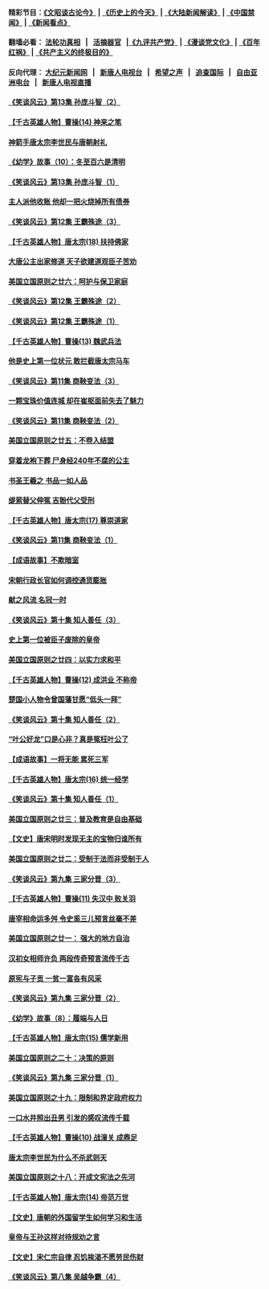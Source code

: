 #### 精彩节目：[《文昭谈古论今》](http://155.138.205.71/wenzhao) | [《历史上的今天》](http://155.138.205.71/today-in-history) | [《大陆新闻解读》](http://155.138.205.71/ntdtv-comedy) | [《中国禁闻》](http://155.138.205.71/ntdtv-news) | [《新闻看点》](http://155.138.205.71/news-insight) 

 #### 翻墙必看： [法轮功真相](http://155.138.205.71:10000/videos/truth.html) &nbsp;&nbsp;|&nbsp;&nbsp; [活摘器官](http://155.138.205.71:10000/videos/res/Organs/) &nbsp;&nbsp;|[《九评共产党》](http://155.138.205.71:10000/videos/jiuping) | [《漫谈党文化》](http://155.138.205.71:10000/videos/mtdwh) | [《百年红祸》](http://155.138.205.71:10000/videos/bnhh) | [《共产主义的终极目的》](http://155.138.205.71:10000/videos/res/zjmd) 

 #### 反向代理： [大纪元新闻网](http://155.138.205.71:10080/) &nbsp;&nbsp;|&nbsp;&nbsp; [新唐人电视台](http://155.138.205.71:8000/) &nbsp;&nbsp;|&nbsp;&nbsp; [希望之声](http://155.138.205.71:8200/) &nbsp;&nbsp;|&nbsp;&nbsp; [追查国际](http://155.138.205.71:10010/) &nbsp;&nbsp;|&nbsp;&nbsp; [自由亚洲电台](http://155.138.205.71:9800/) &nbsp;&nbsp;|&nbsp;&nbsp; [新唐人电视直播](http://155.138.205.71/) 

#### [《笑谈风云》第13集 孙庞斗智（2）](../pages/nsc975/n11070199.md?t=02271836) 

#### [【千古英雄人物】曹操(14) 神来之笔](../pages/nsc975/n7783346.md?t=02271836) 

#### [神箭手唐太宗李世民与唐朝射礼](../pages/nsc975/n11050034.md?t=02271836) 

#### [《幼学》故事（10）：冬至百六是清明](../pages/nsc975/n11025760.md?t=02271836) 

#### [《笑谈风云》第13集 孙庞斗智（1）](../pages/nsc975/n11070158.md?t=02271836) 

#### [主人派他收账 他却一把火烧掉所有债券](../pages/nsc975/n11070431.md?t=02271836) 

#### [《笑谈风云》第12集 王霸殊途（3）](../pages/nsc975/n11058708.md?t=02271836) 

#### [【千古英雄人物】唐太宗(18) 扶持佛家](../pages/nsc975/n8046271.md?t=02271836) 

#### [大唐公主出家修道 天子欲建道观臣子苦劝](../pages/nsc975/n11053988.md?t=02271836) 

#### [美国立国原则之廿六：呵护与保卫家庭](../pages/nsc975/n11056028.md?t=02271836) 

#### [《笑谈风云》第12集 王霸殊途（2）](../pages/nsc975/n11058661.md?t=02271836) 

#### [《笑谈风云》第12集 王霸殊途（1）](../pages/nsc975/n11058612.md?t=02271836) 

#### [【千古英雄人物】曹操(13) 魏武兵法](../pages/nsc975/n7783342.md?t=02271836) 

#### [他是史上第一位状元 敢拦截唐太宗马车](../pages/nsc975/n11064238.md?t=02271836) 

#### [《笑谈风云》第11集 商鞅变法（3）](../pages/nsc975/n11051540.md?t=02271836) 

#### [一颗宝珠价值连城 却在崔枢面前失去了魅力](../pages/nsc975/n11049666.md?t=02271836) 

#### [《笑谈风云》第11集 商鞅变法（2）](../pages/nsc975/n11051527.md?t=02271836) 

#### [美国立国原则之廿五：不卷入结盟](../pages/nsc975/n11049916.md?t=02271836) 

#### [穿着龙袍下葬 尸身经240年不腐的公主](../pages/nsc975/n11058573.md?t=02271836) 

#### [书圣王羲之 书品一如人品](../pages/nsc975/n10961724.md?t=02271836) 

#### [缇萦替父伸冤 吉翂代父受刑](../pages/nsc975/n3780463.md?t=02271836) 

#### [【千古英雄人物】唐太宗(17) 尊崇道家](../pages/nsc975/n8046261.md?t=02271836) 

#### [《笑谈风云》第11集 商鞅变法（1）](../pages/nsc975/n11051459.md?t=02271836) 

#### [【成语故事】不欺暗室](../pages/nsc975/n11056002.md?t=02271836) 

#### [宋朝行政长官如何调控通货膨胀](../pages/nsc975/n11055933.md?t=02271836) 

#### [献之风流 名冠一时](../pages/nsc975/n11011196.md?t=02271836) 

#### [《笑谈风云》第十集 知人善任（3）](../pages/nsc975/n11044990.md?t=02271836) 

#### [史上第一位被臣子废除的皇帝](../pages/nsc975/n11053637.md?t=02271836) 

#### [美国立国原则之廿四：以实力求和平](../pages/nsc975/n11046955.md?t=02271836) 

#### [【千古英雄人物】曹操(12) 成洪业 不称帝](../pages/nsc975/n7783338.md?t=02271836) 

#### [楚国小人物令曾国藩甘愿“低头一拜”](../pages/nsc975/n11013087.md?t=02271836) 

#### [《笑谈风云》第十集 知人善任（2）](../pages/nsc975/n11044937.md?t=02271836) 

#### [“叶公好龙”口是心非？真是冤枉叶公了](../pages/nsc975/n11008777.md?t=02271836) 

#### [【成语故事】一将无能 累死三军](../pages/nsc975/n11046538.md?t=02271836) 

#### [【千古英雄人物】唐太宗(16) 统一经学](../pages/nsc975/n8046259.md?t=02271836) 

#### [《笑谈风云》第十集 知人善任（1）](../pages/nsc975/n11032532.md?t=02271836) 

#### [美国立国原则之廿三：普及教育是自由基础](../pages/nsc975/n11044655.md?t=02271836) 

#### [【文史】唐宋明时发现无主的宝物归谁所有](../pages/nsc975/n11036075.md?t=02271836) 

#### [美国立国原则之廿二：受制于法而非受制于人](../pages/nsc975/n11038266.md?t=02271836) 

#### [《笑谈风云》第九集 三家分晋（3）](../pages/nsc975/n11028646.md?t=02271836) 

#### [【千古英雄人物】曹操(11) 失汉中 败关羽](../pages/nsc975/n7783328.md?t=02271836) 

#### [唐宰相命运多舛 令史奚三儿预言丝毫不差](../pages/nsc975/n334750.md?t=02271836) 

#### [美国立国原则之廿一： 强大的地方自治](../pages/nsc975/n11036069.md?t=02271836) 

#### [汉初女相师许负 两段传奇预言流传千古](../pages/nsc975/n11035453.md?t=02271836) 

#### [原宪与子贡 一贫一富各有风采](../pages/nsc975/n11013094.md?t=02271836) 

#### [《笑谈风云》第九集 三家分晋（2）](../pages/nsc975/n11028610.md?t=02271836) 

#### [《幼学》故事（8）：履端与人日](../pages/nsc975/n10990550.md?t=02271836) 

#### [【千古英雄人物】唐太宗(15) 儒学新用](../pages/nsc975/n8046225.md?t=02271836) 

#### [美国立国原则之二十：决策的原则](../pages/nsc975/n11034691.md?t=02271836) 

#### [《笑谈风云》第九集 三家分晋（1）](../pages/nsc975/n11028591.md?t=02271836) 

#### [美国立国原则之十九：限制和界定政府权力](../pages/nsc975/n11023895.md?t=02271836) 

#### [一口水井照出丑男 引发的感叹流传千载](../pages/nsc975/n11004598.md?t=02271836) 

#### [【千古英雄人物】曹操(10) 战潼关 成鼎足](../pages/nsc975/n7779963.md?t=02271836) 

#### [唐太宗李世民为什么不杀武则天](../pages/nsc975/n11034040.md?t=02271836) 

#### [美国立国原则之十八：开成文宪法之先河](../pages/nsc975/n11008526.md?t=02271836) 

#### [【千古英雄人物】唐太宗(14) 帝范万世](../pages/nsc975/n8034234.md?t=02271836) 

#### [【文史】唐朝的外国留学生如何学习和生活](../pages/nsc975/n11010825.md?t=02271836) 

#### [皇帝与王孙这样对待规劝之言](../pages/nsc975/n10994666.md?t=02271836) 

#### [【文史】宋仁宗自律 忍饥挨渴不愿劳民伤财](../pages/nsc975/n10997349.md?t=02271836) 

#### [《笑谈风云》第八集 吴越争霸（4）](../pages/nsc975/n11010924.md?t=02271836) 

